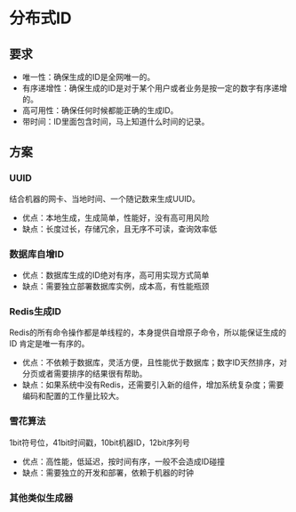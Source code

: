 # 分布式ID

## 要求

- 唯一性：确保生成的ID是全网唯一的。
- 有序递增性：确保生成的ID是对于某个用户或者业务是按一定的数字有序递增的。
- 高可用性：确保任何时候都能正确的生成ID。
- 带时间：ID里面包含时间，马上知道什么时间的记录。

## 方案

### UUID

结合机器的网卡、当地时间、一个随记数来生成UUID。

- 优点：本地生成，生成简单，性能好，没有高可用风险
- 缺点：长度过长，存储冗余，且无序不可读，查询效率低

### 数据库自增ID

- 优点：数据库生成的ID绝对有序，高可用实现方式简单
- 缺点：需要独立部署数据库实例，成本高，有性能瓶颈

### Redis生成ID

Redis的所有命令操作都是单线程的，本身提供自增原子命令，所以能保证生成的 ID 肯定是唯一有序的。

- 优点：不依赖于数据库，灵活方便，且性能优于数据库；数字ID天然排序，对分页或者需要排序的结果很有帮助。
- 缺点：如果系统中没有Redis，还需要引入新的组件，增加系统复杂度；需要编码和配置的工作量比较大。

### 雪花算法

1bit符号位，41bit时间戳，10bit机器ID，12bit序列号

- 优点：高性能，低延迟，按时间有序，一般不会造成ID碰撞
- 缺点：需要独立的开发和部署，依赖于机器的时钟

### 其他类似生成器